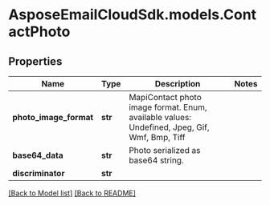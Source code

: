 # AsposeEmailCloudSdk.models.ContactPhoto
## Properties
Name | Type | Description | Notes
------------ | ------------- | ------------- | -------------
**photo_image_format** | **str** | MapiContact photo image format. Enum, available values: Undefined, Jpeg, Gif, Wmf, Bmp, Tiff | 
**base64_data** | **str** | Photo serialized as base64 string.              | 
**discriminator** | **str** |  | 



[[Back to Model list]](Models.md) [[Back to README]](README.md)


